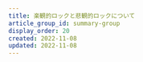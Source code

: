 ```yaml
---
title: 楽観的ロックと悲観的ロックについて
article_group_id: summary-group
display_order: 20
created: 2022-11-08
updated: 2022-11-08
---
```

